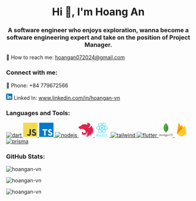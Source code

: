 <h1 align="center">Hi 👋, I'm Hoang An</h1>
<h3 align="center">A software engineer who enjoys exploration, wanna become a software engineering expert and take on
    the position of Project Manager.</h3>

💬 How to reach me: <hoangan072024@gmail.com>
    <h3 align="left">Connect with me:</h3>
    <p align="left">📱 Phone: +84 779672566</p>
    <p align="left"><img src="./images/linkedin.png" alt="Portfolio" width="17">
        Linked In: <a href="https://www.linkedin.com/in/hoangan-vn/">www.linkedin.com/in/hoangan-vn</a>
    </p>
    <h3 align="left">Languages and Tools:</h3>
    <p align="left">
        <a href="https://dart.dev" target="_blank" rel="noreferrer">
            <img src="https://www.vectorlogo.zone/logos/dartlang/dartlang-icon.svg" alt="dart" width="40" height="40" />
        </a>
        <a href="https://developer.mozilla.org/en-US/docs/Web/JavaScript" target="_blank">
            <img src="https://raw.githubusercontent.com/devicons/devicon/master/icons/javascript/javascript-original.svg"
                alt="javascript" width="40" height="40" />
        </a>
        <a href="https://www.typescriptlang.org/" target="_blank">
            <img src="https://raw.githubusercontent.com/devicons/devicon/master/icons/typescript/typescript-original.svg"
                alt="typescript" width="40" height="40" />
        </a>
        <a href="https://nodejs.org/" target="_blank">
            <img src="https://avatars.githubusercontent.com/u/9950313?s=200&v=4" alt="nodejs" width="40" height="40" />
        </a>
        <a href="https://nestjs.com/" target="_blank">
            <img src="https://raw.githubusercontent.com/devicons/devicon/master/icons/nestjs/nestjs-original.svg"
                alt="nestjs" width="40" height="40" />
        </a>
        <a href="https://reactjs.org/" target="_blank">
            <img src="https://raw.githubusercontent.com/devicons/devicon/master/icons/react/react-original-wordmark.svg"
                alt="react" width="40" height="40" />
        </a>
        <a href="https://tailwindcss.com/" target="_blank" rel="noreferrer">
            <img src="https://www.vectorlogo.zone/logos/tailwindcss/tailwindcss-icon.svg" alt="tailwind" width="40"
                height="40" />
        </a>
        <a href="https://flutter.dev/" target="_blank">
            <img src="https://avatars.githubusercontent.com/u/14101776?s=200&v=4" alt="flutter" width="40"
                height="40" />
        </a>
        <a href="https://www.mongodb.com/" target="_blank" rel="noreferrer">
            <img src="https://raw.githubusercontent.com/devicons/devicon/master/icons/mongodb/mongodb-original-wordmark.svg"
                alt="mongodb" width="40" height="40" />
        </a>
        <a href="https://firebase.google.com/" target="_blank" rel="noreferrer">
            <img src="https://raw.githubusercontent.com/github/explore/80688e429a7d4ef2fca1e82350fe8e3517d3494d/topics/firebase/firebase.png"
                alt="firebase" width="40" height="40" />
        </a>
        <a href="https://www.prisma.io/" target="_blank" rel="noreferrer">
            <img src="https://avatars.githubusercontent.com/u/17219288?s=200&v=4" alt="prisma" width="40" height="40" />
        </a>
    </p>
    <h3 align="left">GitHub Stats:</h3>
    <p align="left">
        <img src="https://github-readme-stats.vercel.app/api/top-langs/?username=hoangan-vn&theme=light&hide_border=false&include_all_commits=true&count_private=true&layout=compact"
            alt="hoangan-vn" />
    </p>
    <p align="left">
        <img src="https://github-readme-stats.vercel.app/api?username=hoangan-vn&show_icons=true&theme=tokyonight&locale=en"
            alt="hoangan-vn" />
    </p>
    <p align="left">
        <img src="https://github-readme-streak-stats.herokuapp.com/?user=hoangan-vn&show_icons=true&theme=tokyonight"
            alt="hoangan-vn" />
    </p>

